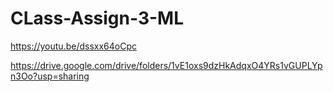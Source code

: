 # CLass-Assign-3-ML
https://youtu.be/dssxx64oCpc 

https://drive.google.com/drive/folders/1vE1oxs9dzHkAdqxO4YRs1vGUPLYpn3Oo?usp=sharing
